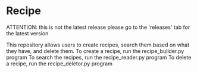 # Recipe
ATTENTION:
  this is not the latest release
  please go to the 'releases' tab for the latest version





This repository allows users to create recipes, search them based on what they have, and delete them.
To create a recipe, run the recipe_builder.py program
To search the recipes, run the recipe_reader.py program
To delete a recipe, run the recipe_deletor.py program
